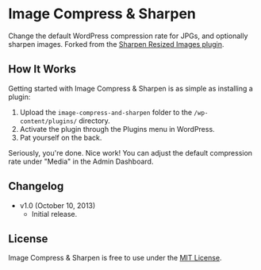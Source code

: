 # Image Compress & Sharpen
Change the default WordPress compression rate for JPGs, and optionally sharpen images. Forked from the [Sharpen Resized Images plugin](http://unsalkorkmaz.com/ajx-sharpen-resized-images/).


## How It Works
Getting started with Image Compress & Sharpen is as simple as installing a plugin:

1. Upload the `image-compress-and-sharpen` folder to the `/wp-content/plugins/` directory.
2. Activate the plugin through the Plugins menu in WordPress.
3. Pat yourself on the back.

Seriously, you're done. Nice work! You can adjust the default compression rate under "Media" in the Admin Dashboard.


## Changelog
* v1.0 (October 10, 2013)
  * Initial release.


## License
Image Compress & Sharpen is free to use under the [MIT License](http://gomakethings.com/mit/).